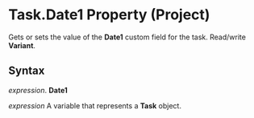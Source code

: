 
# Task.Date1 Property (Project)

Gets or sets the value of the  **Date1** custom field for the task. Read/write **Variant**.


## Syntax

 _expression_. **Date1**

 _expression_ A variable that represents a **Task** object.

